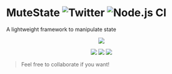 # MuteState ![Twitter](https://img.shields.io/twitter/url?url=https%3A%2F%2Fgithub.com%2FWarkanlock%2MuteState) ![Node.js CI](https://github.com/Warkanlock/MuteState/workflows/Node.js%20CI/badge.svg?branch=master)

A lightweight framework to manipulate state

<p align="center"><img src="https://imgshare.io/images/2020/06/15/twitter_profile_image.png"/></p>  
<p align="center"><img src="https://img.shields.io/badge/license-MIT-blue.svg"/> <img src="https://img.shields.io/github/issues/Warkanlock/MuteState"/> <img src="https://img.shields.io/github/repo-size/warkanlock/MuteState"/></p>

> Feel free to collaborate if you want!
